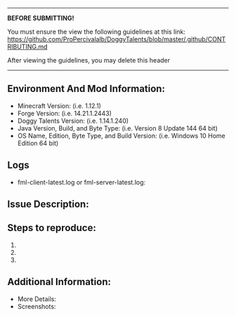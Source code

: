 --------------------------------------------------------------------------------

**BEFORE SUBMITTING!**

You must ensure the view the following guidelines at this link: https://github.com/ProPercivalalb/DoggyTalents/blob/master/.github/CONTRIBUTING.md

After viewing the guidelines, you may delete this header

--------------------------------------------------------------------------------


## Environment And Mod Information:

* Minecraft Version: (i.e. 1.12.1)
* Forge Version: (i.e. 14.21.1.2443)
* Doggy Talents Version: (i.e. 1.14.1.240)
* Java Version, Build, and Byte Type: (i.e. Version 8 Update 144 64 bit)
* OS Name, Edition, Byte Type, and Build Version: (i.e. Windows 10 Home Edition 64 bit)

## Logs
- fml-client-latest.log or fml-server-latest.log: 

## Issue Description:



## Steps to reproduce:

1. 
2. 
3. 

## Additional Information:
- More Details: 
- Screenshots: 
